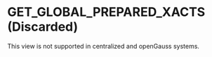 # GET\_GLOBAL\_PREPARED\_XACTS \(Discarded\)<a name="EN-US_TOPIC_0000001151411992"></a>

This view is not supported in centralized and openGauss systems.

